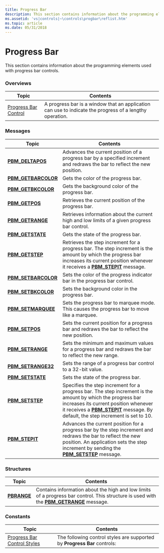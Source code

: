 ```yaml
---
title: Progress Bar
description: This section contains information about the programming elements used with progress bar controls.
ms.assetid: 'vs|controls|~\controls\progbar\reflist.htm'
ms.topic: article
ms.date: 05/31/2018
---
```


# Progress Bar

This section contains information about the programming elements used with progress bar controls.

### Overviews



| Topic                                            | Contents                                                                                                           |
|--------------------------------------------------|--------------------------------------------------------------------------------------------------------------------|
| [Progress Bar Control](progress-bar-control.md) | A progress bar is a window that an application can use to indicate the progress of a lengthy operation.<br/> |



 

### Messages



| Topic                                       | Contents                                                                                                                                                                                                                                                              |
|---------------------------------------------|-----------------------------------------------------------------------------------------------------------------------------------------------------------------------------------------------------------------------------------------------------------------------|
| [**PBM\_DELTAPOS**](pbm-deltapos.md)       | Advances the current position of a progress bar by a specified increment and redraws the bar to reflect the new position. <br/>                                                                                                                                 |
| [**PBM\_GETBARCOLOR**](pbm-getbarcolor.md) | Gets the color of the progress bar.<br/>                                                                                                                                                                                                                        |
| [**PBM\_GETBKCOLOR**](pbm-getbkcolor.md)   | Gets the background color of the progress bar.<br/>                                                                                                                                                                                                             |
| [**PBM\_GETPOS**](pbm-getpos.md)           | Retrieves the current position of the progress bar. <br/>                                                                                                                                                                                                       |
| [**PBM\_GETRANGE**](pbm-getrange.md)       | Retrieves information about the current high and low limits of a given progress bar control. <br/>                                                                                                                                                              |
| [**PBM\_GETSTATE**](pbm-getstate.md)       | Gets the state of the progress bar.<br/>                                                                                                                                                                                                                        |
| [**PBM\_GETSTEP**](pbm-getstep.md)         | Retrieves the step increment for a progress bar. The step increment is the amount by which the progress bar increases its current position whenever it receives a [**PBM\_STEPIT**](pbm-stepit.md) message.<br/>                                               |
| [**PBM\_SETBARCOLOR**](pbm-setbarcolor.md) | Sets the color of the progress indicator bar in the progress bar control. <br/>                                                                                                                                                                                 |
| [**PBM\_SETBKCOLOR**](pbm-setbkcolor.md)   | Sets the background color in the progress bar. <br/>                                                                                                                                                                                                            |
| [**PBM\_SETMARQUEE**](pbm-setmarquee.md)   | Sets the progress bar to marquee mode. This causes the progress bar to move like a marquee.<br/>                                                                                                                                                                |
| [**PBM\_SETPOS**](pbm-setpos.md)           | Sets the current position for a progress bar and redraws the bar to reflect the new position. <br/>                                                                                                                                                             |
| [**PBM\_SETRANGE**](pbm-setrange.md)       | Sets the minimum and maximum values for a progress bar and redraws the bar to reflect the new range.<br/>                                                                                                                                                       |
| [**PBM\_SETRANGE32**](pbm-setrange32.md)   | Sets the range of a progress bar control to a 32-bit value. <br/>                                                                                                                                                                                               |
| [**PBM\_SETSTATE**](pbm-setstate.md)       | Sets the state of the progress bar.<br/>                                                                                                                                                                                                                        |
| [**PBM\_SETSTEP**](pbm-setstep.md)         | Specifies the step increment for a progress bar. The step increment is the amount by which the progress bar increases its current position whenever it receives a [**PBM\_STEPIT**](pbm-stepit.md) message. By default, the step increment is set to 10. <br/> |
| [**PBM\_STEPIT**](pbm-stepit.md)           | Advances the current position for a progress bar by the step increment and redraws the bar to reflect the new position. An application sets the step increment by sending the [**PBM\_SETSTEP**](pbm-setstep.md) message. <br/>                                |



 

### Structures



| Topic                      | Contents                                                                                                                                                                 |
|----------------------------|--------------------------------------------------------------------------------------------------------------------------------------------------------------------------|
| [**PBRANGE**](/windows/desktop/api/Commctrl/ns-commctrl-pbrange) | Contains information about the high and low limits of a progress bar control. This structure is used with the [**PBM\_GETRANGE**](pbm-getrange.md) message. <br/> |



 

### Constants



| Topic                                                          | Contents                                                                            |
|----------------------------------------------------------------|-------------------------------------------------------------------------------------|
| [Progress Bar Control Styles](progress-bar-control-styles.md) | The following control styles are supported by **Progress Bar** controls:<br/> |



 

 

 





